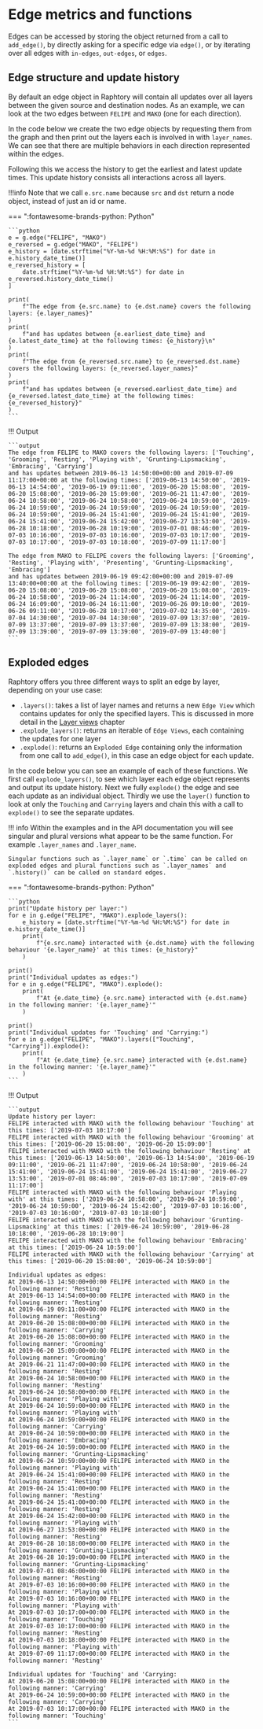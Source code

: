 # Edge metrics and functions 
Edges can be accessed by storing the object returned from a call to `add_edge()`, by directly asking for a specific edge via `edge()`, or by iterating over all edges with `in-edges`, `out-edges`, or `edges`. 

## Edge structure and update history
By default an edge object in Raphtory will contain all updates over all layers between the given source and destination nodes. As an example, we can look at the two edges between `FELIPE` and `MAKO` (one for each direction). 

In the code below we create the two edge objects by requesting them from the graph and then print out the layers each is involved in with `layer_names`. We can see that there are multiple behaviors in each direction represented within the edges.

Following this we access the history to get the earliest and latest update times. This update history consists all interactions across all layers.

!!!info 
    Note that we call `e.src.name` because `src` and `dst` return a node object, instead of just an id or name.

=== ":fontawesome-brands-python: Python"

    ```python
    e = g.edge("FELIPE", "MAKO")
    e_reversed = g.edge("MAKO", "FELIPE")
    e_history = [date.strftime("%Y-%m-%d %H:%M:%S") for date in e.history_date_time()]
    e_reversed_history = [
        date.strftime("%Y-%m-%d %H:%M:%S") for date in e_reversed.history_date_time()
    ]

    print(
        f"The edge from {e.src.name} to {e.dst.name} covers the following layers: {e.layer_names}"
    )
    print(
        f"and has updates between {e.earliest_date_time} and {e.latest_date_time} at the following times: {e_history}\n"
    )
    print(
        f"The edge from {e_reversed.src.name} to {e_reversed.dst.name} covers the following layers: {e_reversed.layer_names}"
    )
    print(
        f"and has updates between {e_reversed.earliest_date_time} and {e_reversed.latest_date_time} at the following times: {e_reversed_history}"
    )
    ```

!!! Output

    ```output
    The edge from FELIPE to MAKO covers the following layers: ['Touching', 'Grooming', 'Resting', 'Playing with', 'Grunting-Lipsmacking', 'Embracing', 'Carrying']
    and has updates between 2019-06-13 14:50:00+00:00 and 2019-07-09 11:17:00+00:00 at the following times: ['2019-06-13 14:50:00', '2019-06-13 14:54:00', '2019-06-19 09:11:00', '2019-06-20 15:08:00', '2019-06-20 15:08:00', '2019-06-20 15:09:00', '2019-06-21 11:47:00', '2019-06-24 10:58:00', '2019-06-24 10:58:00', '2019-06-24 10:59:00', '2019-06-24 10:59:00', '2019-06-24 10:59:00', '2019-06-24 10:59:00', '2019-06-24 10:59:00', '2019-06-24 15:41:00', '2019-06-24 15:41:00', '2019-06-24 15:41:00', '2019-06-24 15:42:00', '2019-06-27 13:53:00', '2019-06-28 10:18:00', '2019-06-28 10:19:00', '2019-07-01 08:46:00', '2019-07-03 10:16:00', '2019-07-03 10:16:00', '2019-07-03 10:17:00', '2019-07-03 10:17:00', '2019-07-03 10:18:00', '2019-07-09 11:17:00']

    The edge from MAKO to FELIPE covers the following layers: ['Grooming', 'Resting', 'Playing with', 'Presenting', 'Grunting-Lipsmacking', 'Embracing']
    and has updates between 2019-06-19 09:42:00+00:00 and 2019-07-09 13:40:00+00:00 at the following times: ['2019-06-19 09:42:00', '2019-06-20 15:08:00', '2019-06-20 15:08:00', '2019-06-20 15:08:00', '2019-06-24 10:58:00', '2019-06-24 11:14:00', '2019-06-24 11:14:00', '2019-06-24 16:09:00', '2019-06-24 16:11:00', '2019-06-26 09:10:00', '2019-06-26 09:11:00', '2019-06-28 10:17:00', '2019-07-02 14:35:00', '2019-07-04 14:30:00', '2019-07-04 14:30:00', '2019-07-09 13:37:00', '2019-07-09 13:37:00', '2019-07-09 13:37:00', '2019-07-09 13:38:00', '2019-07-09 13:39:00', '2019-07-09 13:39:00', '2019-07-09 13:40:00']
    ```

## Exploded edges
Raphtory offers you three different ways to split an edge by layer, depending on your use case:

- `.layers()`: takes a list of layer names and returns a new `Edge View` which contains updates for only the specified layers. This is discussed in more detail in the [Layer views](../views/3_layer.md) chapter
- `.explode_layers()`: returns an iterable of `Edge Views`, each containing the updates for one layer
- `.explode()`: returns an `Exploded Edge` containing only the information from one call to `add_edge()`, in this case an edge object for each update. 

In the code below you can see an example of each of these functions. We first call `explode_layers()`, to see which layer each edge object represents and output its update history. Next we fully `explode()` the edge and see each update as an individual object. Thirdly we use the `layer()` function to look at only the `Touching` and `Carrying` layers and chain this with a call to `explode()` to see the separate updates. 

!!! info
    Within the examples and in the API documentation you will see singular and plural versions what appear to be the same function. For example `.layer_names` and `.layer_name`.
    
    Singular functions such as `.layer_name` or `.time` can be called on exploded edges and plural functions such as `.layer_names` and `.history()` can be called on standard edges.

=== ":fontawesome-brands-python: Python"

    ```python
    print("Update history per layer:")
    for e in g.edge("FELIPE", "MAKO").explode_layers():
        e_history = [date.strftime("%Y-%m-%d %H:%M:%S") for date in e.history_date_time()]
        print(
            f"{e.src.name} interacted with {e.dst.name} with the following behaviour '{e.layer_name}' at this times: {e_history}"
        )

    print()
    print("Individual updates as edges:")
    for e in g.edge("FELIPE", "MAKO").explode():
        print(
            f"At {e.date_time} {e.src.name} interacted with {e.dst.name} in the following manner: '{e.layer_name}'"
        )

    print()
    print("Individual updates for 'Touching' and 'Carrying:")
    for e in g.edge("FELIPE", "MAKO").layers(["Touching", "Carrying"]).explode():
        print(
            f"At {e.date_time} {e.src.name} interacted with {e.dst.name} in the following manner: '{e.layer_name}'"
        )
    ```

!!! Output

    ```output
    Update history per layer:
    FELIPE interacted with MAKO with the following behaviour 'Touching' at this times: ['2019-07-03 10:17:00']
    FELIPE interacted with MAKO with the following behaviour 'Grooming' at this times: ['2019-06-20 15:08:00', '2019-06-20 15:09:00']
    FELIPE interacted with MAKO with the following behaviour 'Resting' at this times: ['2019-06-13 14:50:00', '2019-06-13 14:54:00', '2019-06-19 09:11:00', '2019-06-21 11:47:00', '2019-06-24 10:58:00', '2019-06-24 15:41:00', '2019-06-24 15:41:00', '2019-06-24 15:41:00', '2019-06-27 13:53:00', '2019-07-01 08:46:00', '2019-07-03 10:17:00', '2019-07-09 11:17:00']
    FELIPE interacted with MAKO with the following behaviour 'Playing with' at this times: ['2019-06-24 10:58:00', '2019-06-24 10:59:00', '2019-06-24 10:59:00', '2019-06-24 15:42:00', '2019-07-03 10:16:00', '2019-07-03 10:16:00', '2019-07-03 10:18:00']
    FELIPE interacted with MAKO with the following behaviour 'Grunting-Lipsmacking' at this times: ['2019-06-24 10:59:00', '2019-06-28 10:18:00', '2019-06-28 10:19:00']
    FELIPE interacted with MAKO with the following behaviour 'Embracing' at this times: ['2019-06-24 10:59:00']
    FELIPE interacted with MAKO with the following behaviour 'Carrying' at this times: ['2019-06-20 15:08:00', '2019-06-24 10:59:00']

    Individual updates as edges:
    At 2019-06-13 14:50:00+00:00 FELIPE interacted with MAKO in the following manner: 'Resting'
    At 2019-06-13 14:54:00+00:00 FELIPE interacted with MAKO in the following manner: 'Resting'
    At 2019-06-19 09:11:00+00:00 FELIPE interacted with MAKO in the following manner: 'Resting'
    At 2019-06-20 15:08:00+00:00 FELIPE interacted with MAKO in the following manner: 'Carrying'
    At 2019-06-20 15:08:00+00:00 FELIPE interacted with MAKO in the following manner: 'Grooming'
    At 2019-06-20 15:09:00+00:00 FELIPE interacted with MAKO in the following manner: 'Grooming'
    At 2019-06-21 11:47:00+00:00 FELIPE interacted with MAKO in the following manner: 'Resting'
    At 2019-06-24 10:58:00+00:00 FELIPE interacted with MAKO in the following manner: 'Resting'
    At 2019-06-24 10:58:00+00:00 FELIPE interacted with MAKO in the following manner: 'Playing with'
    At 2019-06-24 10:59:00+00:00 FELIPE interacted with MAKO in the following manner: 'Playing with'
    At 2019-06-24 10:59:00+00:00 FELIPE interacted with MAKO in the following manner: 'Carrying'
    At 2019-06-24 10:59:00+00:00 FELIPE interacted with MAKO in the following manner: 'Embracing'
    At 2019-06-24 10:59:00+00:00 FELIPE interacted with MAKO in the following manner: 'Grunting-Lipsmacking'
    At 2019-06-24 10:59:00+00:00 FELIPE interacted with MAKO in the following manner: 'Playing with'
    At 2019-06-24 15:41:00+00:00 FELIPE interacted with MAKO in the following manner: 'Resting'
    At 2019-06-24 15:41:00+00:00 FELIPE interacted with MAKO in the following manner: 'Resting'
    At 2019-06-24 15:41:00+00:00 FELIPE interacted with MAKO in the following manner: 'Resting'
    At 2019-06-24 15:42:00+00:00 FELIPE interacted with MAKO in the following manner: 'Playing with'
    At 2019-06-27 13:53:00+00:00 FELIPE interacted with MAKO in the following manner: 'Resting'
    At 2019-06-28 10:18:00+00:00 FELIPE interacted with MAKO in the following manner: 'Grunting-Lipsmacking'
    At 2019-06-28 10:19:00+00:00 FELIPE interacted with MAKO in the following manner: 'Grunting-Lipsmacking'
    At 2019-07-01 08:46:00+00:00 FELIPE interacted with MAKO in the following manner: 'Resting'
    At 2019-07-03 10:16:00+00:00 FELIPE interacted with MAKO in the following manner: 'Playing with'
    At 2019-07-03 10:16:00+00:00 FELIPE interacted with MAKO in the following manner: 'Playing with'
    At 2019-07-03 10:17:00+00:00 FELIPE interacted with MAKO in the following manner: 'Touching'
    At 2019-07-03 10:17:00+00:00 FELIPE interacted with MAKO in the following manner: 'Resting'
    At 2019-07-03 10:18:00+00:00 FELIPE interacted with MAKO in the following manner: 'Playing with'
    At 2019-07-09 11:17:00+00:00 FELIPE interacted with MAKO in the following manner: 'Resting'

    Individual updates for 'Touching' and 'Carrying:
    At 2019-06-20 15:08:00+00:00 FELIPE interacted with MAKO in the following manner: 'Carrying'
    At 2019-06-24 10:59:00+00:00 FELIPE interacted with MAKO in the following manner: 'Carrying'
    At 2019-07-03 10:17:00+00:00 FELIPE interacted with MAKO in the following manner: 'Touching'
    ```
